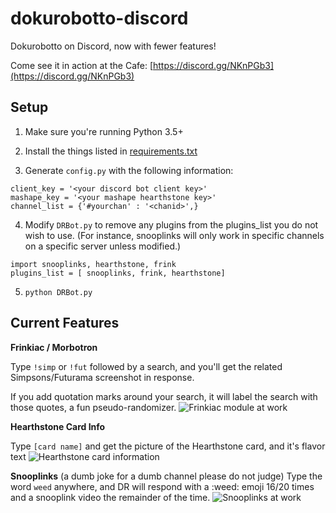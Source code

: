 # dokurobotto-discord
Dokurobotto on Discord, now with fewer features!

Come see it in action at the Cafe: [https://discord.gg/NKnPGb3](https://discord.gg/NKnPGb3)

Setup
---
1) Make sure you're running Python 3.5+

2) Install the things listed in [requirements.txt](requirements.txt)

3) Generate `config.py` with the following information:

```
client_key = '<your discord bot client key>'
mashape_key = '<your mashape hearthstone key>'
channel_list = {'#yourchan' : '<chanid>',}
```

4) Modify `DRBot.py` to remove any plugins from the plugins_list you do not wish to use. (For instance, snooplinks will only work in specific channels on a specific server unless modified.)

```
import snooplinks, hearthstone, frink
plugins_list = [ snooplinks, frink, hearthstone]
```

5) `python DRBot.py`

Current Features
---
**Frinkiac / Morbotron**

Type `!simp` or `!fut` followed by a search, and you'll get the related Simpsons/Futurama screenshot in response.

If you add quotation marks around your search, it will label the search with those quotes, a fun pseudo-randomizer.
![Frinkiac module at work](http://i.imgur.com/T59XGTR.png)

**Hearthstone Card Info**

Type `[card name]` and get the picture of the Hearthstone card, and it's flavor text
![Hearthstone card information](http://i.imgur.com/eonISVO.png)

**Snooplinks**
(a dumb joke for a dumb channel please do not judge)
Type the word `weed` anywhere, and DR will respond with a :weed: emoji 16/20 times and a snooplink video the remainder of the time.
![Snooplinks at work](http://i.imgur.com/lFtLc78.png)
